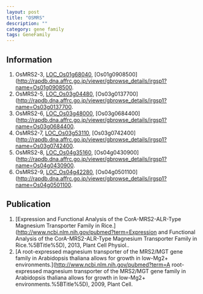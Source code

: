 ```yaml
---
layout: post
title: "OSMRS"
description: ""
category: gene family
tags: GeneFamily
---
```


## Information
1. OsMRS2-3, [LOC_Os01g68040](http://rice.plantbiology.msu.edu/cgi-bin/ORF_infopage.cgi?orf=LOC_Os01g68040), [Os01g0908500](http://rapdb.dna.affrc.go.jp/viewer/gbrowse_details/irgsp1?name=Os01g0908500.
2. OsMRS2-5, [LOC_Os03g04480](http://rice.plantbiology.msu.edu/cgi-bin/ORF_infopage.cgi?orf=LOC_Os03g04480), [Os03g0137700](http://rapdb.dna.affrc.go.jp/viewer/gbrowse_details/irgsp1?name=Os03g0137700.
3. OsMRS2-6, [LOC_Os03g48000](http://rice.plantbiology.msu.edu/cgi-bin/ORF_infopage.cgi?orf=LOC_Os03g48000), [Os03g0684400](http://rapdb.dna.affrc.go.jp/viewer/gbrowse_details/irgsp1?name=Os03g0684400.
4. OsMRS2-7, [LOC_Os03g53110](http://rice.plantbiology.msu.edu/cgi-bin/ORF_infopage.cgi?orf=LOC_Os03g53110), [Os03g0742400](http://rapdb.dna.affrc.go.jp/viewer/gbrowse_details/irgsp1?name=Os03g0742400.
5. OsMRS2-8, [LOC_Os04g35160](http://rice.plantbiology.msu.edu/cgi-bin/ORF_infopage.cgi?orf=LOC_Os04g35160), [Os04g0430900](http://rapdb.dna.affrc.go.jp/viewer/gbrowse_details/irgsp1?name=Os04g0430900.
6. OsMRS2-9, [LOC_Os04g42280](http://rice.plantbiology.msu.edu/cgi-bin/ORF_infopage.cgi?orf=LOC_Os04g42280), [Os04g0501100](http://rapdb.dna.affrc.go.jp/viewer/gbrowse_details/irgsp1?name=Os04g0501100.

## Publication
1. [Expression and Functional Analysis of the CorA-MRS2-ALR-Type Magnesium Transporter Family in Rice.](http://www.ncbi.nlm.nih.gov/pubmed?term=Expression and Functional Analysis of the CorA-MRS2-ALR-Type Magnesium Transporter Family in Rice.%5BTitle%5D), 2013, Plant Cell Physiol..
2. [A root-expressed magnesium transporter of the MRS2/MGT gene family in Arabidopsis thaliana allows for growth in low-Mg2+ environments.](http://www.ncbi.nlm.nih.gov/pubmed?term=A root-expressed magnesium transporter of the MRS2/MGT gene family in Arabidopsis thaliana allows for growth in low-Mg2+ environments.%5BTitle%5D), 2009, Plant Cell.


